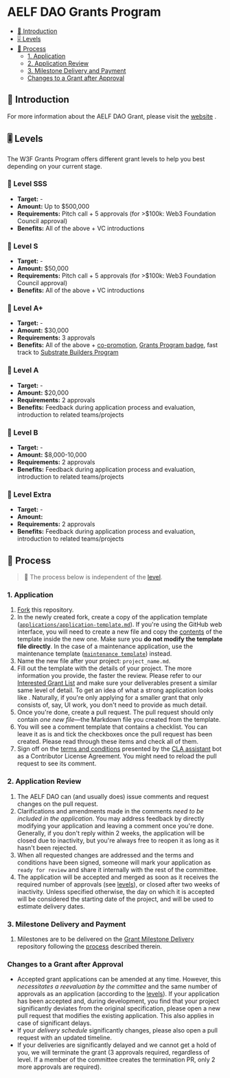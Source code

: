 # AELF DAO Grants Program

- [:wave: Introduction](#wave-introduction)
- [:level_slider: Levels](#level_slider-levels)
- [:pencil: Process](#pencil-process)
  - [1. Application](#1-application)
  - [2. Application Review](#2-application-review)
  - [3. Milestone Delivery and Payment](#3-milestone-delivery-and-payment)
  - [Changes to a Grant after Approval](#changes-to-a-grant-after-approval)

## :wave: Introduction

For more information about the AELF DAO Grant, please visit the [website](https://web3.foundation/about/) .

## :level_slider: Levels

The W3F Grants Program offers different grant levels to help you best depending on your current stage.

### :chicken: Level SSS<!-- omit in toc -->

- **Target:** -
- **Amount:** Up to $500,000
- **Requirements:** Pitch call + 5 approvals (for >$100k: Web3 Foundation Council approval)
- **Benefits:** All of the above + VC introductions

### :rooster: Level S<!-- omit in toc -->

- **Target:** -
- **Amount:** $50,000
- **Requirements:** Pitch call + 5 approvals (for >$100k: Web3 Foundation Council approval)
- **Benefits:** All of the above + VC introductions

### :baby_chick: Level A+<!-- omit in toc -->

- **Target:** -
- **Amount:** $30,000
- **Requirements:** 3 approvals
- **Benefits:** All of the above + [co-promotion](./docs/announcement-guidelines.md#announcement-guidelines), [Grants Program badge](./docs/grant-badge-guidelines.md), fast track to [Substrate Builders Program](https://www.substrate.io/builders-program/)

### :hatched_chick: Level A <!-- omit in toc -->

- **Target:** -
- **Amount:** $20,000
- **Requirements:** 2 approvals
- **Benefits:** Feedback during application process and evaluation, introduction to related teams/projects

### :hatching_chick: Level B <!-- omit in toc -->

- **Target:** -
- **Amount:** $8,000-10,000
- **Requirements:** 2 approvals
- **Benefits:** Feedback during application process and evaluation, introduction to related teams/projects

### :egg: Level Extra <!-- omit in toc -->

- **Target:** -
- **Amount:** 
- **Requirements:** 2 approvals
- **Benefits:** Feedback during application process and evaluation, introduction to related teams/projects

## :pencil: Process

> **:loudspeaker:** The process below is independent of the [level](#level_slider-levels). 

### 1. Application

   1. [Fork](https://github.com/w3f/Grants-Program/fork) this repository.
   2. In the newly created fork, create a copy of the application template ([`applications/application-template.md`](granttemplate/dapp.md)). If you're using the GitHub web interface, you will need to create a new file and copy the [contents](https://raw.githubusercontent.com/w3f/Grants-Program/master/applications/application-template.md) of the template inside the new one. Make sure you **do not modify the template file directly**. In the case of a maintenance application, use the maintenance template ([`maintenance template`](maintenance/maintenance-template.md)) instead.
   3. Name the new file after your project: `project_name.md`.
   4. Fill out the template with the details of your project. The more information you provide, the faster the review. Please refer to our [Interested Grant List](docs/interestlist.md) and make sure your deliverables present a similar same level of detail. To get an idea of what a strong application looks like . Naturally, if you're only applying for a smaller grant that only consists of, say, UI work, you don't need to provide as much detail.
   5. Once you're done, create a pull request. The pull request should only contain _one new file_—the Markdown file you created from the template.
   6. You will see a comment template that contains a checklist. You can leave it as is and tick the checkboxes once the pull request has been created. Please read through these items and check all of them.
   7. Sign off on the [terms and conditions](docs/T&Cs.md) presented by the [CLA assistant](https://github.com/claassistantio) bot as a Contributor License Agreement. You might need to reload the pull request to see its comment.

### 2. Application Review

   1. The AELF DAO can (and usually does) issue comments and request changes on the pull request.
   2. Clarifications and amendments made in the comments _need to be included in the application_. You may address feedback by directly modifying your application and leaving a comment once you're done. Generally, if you don't reply within 2 weeks, the application will be closed due to inactivity, but you're always free to reopen it as long as it hasn't been rejected.
   3. When all requested changes are addressed and the terms and conditions have been signed, someone will mark your application as `ready for review` and share it internally with the rest of the committee.
   4. The application will be accepted and merged as soon as it receives the required number of approvals (see [levels](#level_slider-levels)), or closed after two weeks of inactivity. Unless specified otherwise, the day on which it is accepted will be considered the starting date of the project, and will be used to estimate delivery dates.

### 3. Milestone Delivery and Payment

   1. Milestones are to be delivered on the [Grant Milestone Delivery](https://github.com/w3f/Grant-Milestone-Delivery/) repository following the [process](https://github.com/w3f/Grant-Milestone-Delivery#mailbox-milestone-delivery-process) described therein.

### Changes to a Grant after Approval

- Accepted grant applications can be amended at any time. However, this _necessitates a reevaluation by the committee_ and the same number of approvals as an application (according to the [levels](#level_slider-levels)). If your application has been accepted and, during development, you find that your project significantly deviates from the original specification, please open a new pull request that modifies the existing application. This also applies in case of significant delays.
- If your _delivery schedule_ significantly changes, please also open a pull request with an updated timeline.
- If your deliveries are significantly delayed and we cannot get a hold of you, we will terminate the grant (3 approvals required, regardless of level. If a member of the committee creates the termination PR, only 2 more approvals are required).
